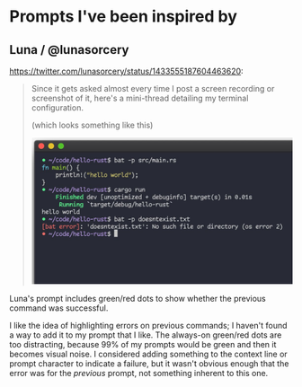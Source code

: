 # Prompts I've been inspired by

## Luna / @lunasorcery

<https://twitter.com/lunasorcery/status/1433555187604463620>:

> Since it gets asked almost every time I post a screen recording or screenshot of it, here's a mini-thread detailing my terminal configuration.
>
> (which looks something like this)
>
> <img src="./E-UCToOVcAID3ra.jpeg" alt="Screenshot of a terminal session. Light text on a dark background. Before each prompt, a colored dot indicates the return status of the previous command - green for success, red for failure. The commands shown print out some simple Rust hello-world source code, and execute it, and then demonstrate a failing command trying to print a file that doesn't exist.">

Luna's prompt includes green/red dots to show whether the previous command was successful.

I like the idea of highlighting errors on previous commands; I haven't found a way to add it to my prompt that I like.
The always-on green/red dots are too distracting, because 99% of my prompts would be green and then it becomes visual noise.
I considered adding something to the context line or prompt character to indicate a failure, but it wasn't obvious enough that the error was for the *previous* prompt, not something inherent to this one.
